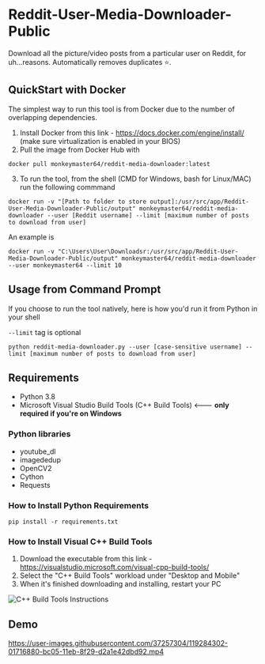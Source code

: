 # Reddit-User-Media-Downloader-Public

Download all the picture/video posts from a particular user on Reddit, for uh...reasons. Automatically removes duplicates :star:.

## QuickStart with Docker 

The simplest way to run this tool is from Docker due to the number of overlapping dependencies.

1. Install Docker from this link - https://docs.docker.com/engine/install/  (make sure virtualization is enabled in your BIOS)
2. Pull the image from Docker Hub with
```
docker pull monkeymaster64/reddit-media-downloader:latest
```
3. To run the tool, from the shell (CMD for Windows, bash for Linux/MAC) run the following commmand
```
docker run -v "[Path to folder to store output]:/usr/src/app/Reddit-User-Media-Downloader-Public/output" monkeymaster64/reddit-media-downloader --user [Reddit username] --limit [maximum number of posts to download from user]
```

An example is

```
docker run -v "C:\Users\User\Downloadsr:/usr/src/app/Reddit-User-Media-Downloader-Public/output" monkeymaster64/reddit-media-downloader --user monkeymaster64 --limit 10
```

## Usage from Command Prompt

If you choose to run the tool natively, here is how you'd run it from Python in your shell

```--limit``` tag is optional
```
python reddit-media-downloader.py --user [case-sensitive username] --limit [maximum number of posts to download from user]
```
## Requirements
- Python 3.8
- Microsoft Visual Studio Build Tools (C++ Build Tools) <--- **only required if you're on Windows**

### Python libraries
- youtube_dl 
- imagededup
- OpenCV2
- Cython
- Requests

### How to Install Python Requirements

```
pip install -r requirements.txt
```

### How to Install Visual C++ Build Tools

1. Download the executable from this link - https://visualstudio.microsoft.com/visual-cpp-build-tools/
2. Select the "C++ Build Tools" workload under "Desktop and Mobile"
3. When it's finished downloading and installing, restart your PC

![C++ Build Tools Instructions](https://user-images.githubusercontent.com/16315128/119354163-5cd54200-bc69-11eb-885c-4c3b9ab6cac0.png)



## Demo


https://user-images.githubusercontent.com/37257304/119284302-01716880-bc05-11eb-8f29-d2a1e42dbd92.mp4

